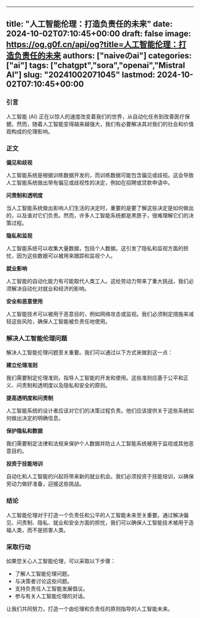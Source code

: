 
---
title: "人工智能伦理：打造负责任的未来"
date: 2024-10-02T07:10:45+00:00
draft: false
image: https://og.g0f.cn/api/og?title=人工智能伦理：打造负责任的未来
authors: ["naiveのai"]
categories: ["ai"]
tags: ["chatgpt","sora","openai","Mistral AI"]
slug: "20241002071045"
lastmod: 2024-10-02T07:10:45+00:00
---
### 引言

人工智能 (AI) 正在以惊人的速度改变着我们的世界，从自动化任务到改善医疗保健。然而，随着人工智能变得越来越强大，我们有必要解决其对我们的社会和价值观构成的伦理影响。

### 正文

**偏见和歧视**

人工智能系统是根据训练数据开发的，而训练数据可能包含偏见或歧视。这会导致人工智能系统做出带有偏见或歧视性的决定，例如在招聘或贷款申请中。

**问责制和透明度**

当人工智能系统做出影响人们生活的决定时，重要的是要了解这些决定是如何做出的，以及谁对它们负责。然而，许多人工智能系统都是黑匣子，很难理解它们的决策过程。

**隐私和监视**

人工智能系统可以收集大量数据，包括个人数据。这引发了隐私和监视方面的担忧，因为这些数据可以被用来跟踪和监视个人。

**就业影响**

人工智能的自动化能力有可能取代人类工人。这给劳动力带来了重大挑战，我们必须解决自动化对就业和经济的影响。

**安全和恶意使用**

人工智能技术可以被用于恶意目的，例如网络攻击或监视。我们必须制定措施来减轻这些风险，确保人工智能被负责任地使用。

### 解决人工智能伦理问题

解决人工智能伦理问题至关重要。我们可以通过以下方式来做到这一点：

**建立伦理准则**

我们需要制定伦理准则，指导人工智能的开发和使用。这些准则应基于公平和正义、问责制和透明度以及隐私和安全的原则。

**提高透明度和问责制**

人工智能系统的设计者应该对它们的决策过程负责。他们应该提供关于这些系统如何做出决定的明确信息。

**保护隐私和数据**

我们需要制定法律和法规来保护个人数据并防止人工智能系统被用于监视或其他恶意目的。

**投资于技能培训**

自动化和人工智能的兴起将带来新的就业机会。我们必须投资于技能培训，以确保劳动力做好准备，迎接这些挑战。

### 结论

人工智能伦理对于打造一个负责任和公平的人工智能未来至关重要。通过解决偏见、问责制、隐私、就业和安全方面的担忧，我们可以确保人工智能技术被用于造福人类，而不是损害人类。

### 采取行动

如果您关心人工智能伦理，可以采取以下步骤：

* 了解人工智能伦理问题。
* 与决策者讨论这些问题。
* 支持负责任人工智能发展倡议。
* 参与有关人工智能伦理的对话。

让我们共同努力，打造一个由伦理和负责任的原则指导的人工智能未来。